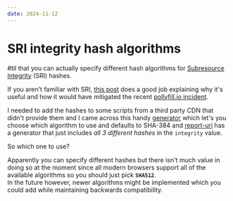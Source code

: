 ```yaml
---
date: 2024-11-12
---
```


# SRI integrity hash algorithms

#til that you can actually specify different hash algorithms for [Subresource Integrity](https://developer.mozilla.org/en-US/docs/Web/Security/Subresource_Integrity) (SRI) hashes.

If you aren't familiar with SRI, [this post](https://frontendmasters.com/blog/script-integrity/) does a good job explaining why it's useful and how it would have mitigated the recent [pollyfill.io incident](https://www.securityweek.com/polyfill-supply-chain-attack-hits-over-100k-websites/).

I needed to add the hashes to some scripts from a third party CDN that didn't provide them and I came across this handy [generator](https://www.srihash.org/) which let's you choose which algorithm to use and defaults to SHA-384 and [report-uri](https://report-uri.com/home/sri_hash) has a generator that just includes _all 3 different hashes_ in the `integrity` value.

So which one to use?

Apparently you can specify different hashes but there isn't much value in doing so at the moment since all modern browsers support all of the available algorithms so you should just pick **`SHA512`**.  
In the future however, newer algorithms might be implemented which you could add while maintaining backwards compatibility.

